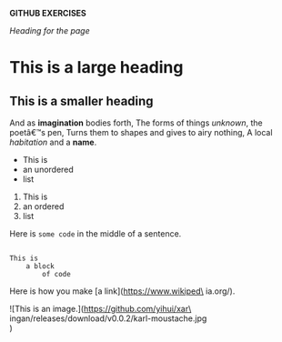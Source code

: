 **GITHUB EXERCISES**

*Heading for the page*

# This is a large heading

## This is a smaller heading

And as **imagination** bodies forth,
The forms of things *unknown*, the poetâ€™s pen,
Turns them to shapes and gives to airy nothing,
A local *habitation* and a **name**.

- This is
- an unordered
- list

1. This is
2. an ordered
3. list

Here is `some code` in the middle of a sentence.

```

This is
	a block
		of code

```
Here is how you make [a link](https://www.wikiped\
ia.org/).

![This is an image.](https://github.com/yihui/xar\
ingan/releases/download/v0.0.2/karl-moustache.jpg\
)
